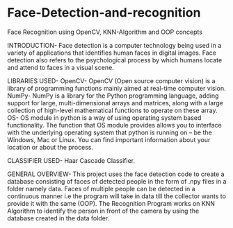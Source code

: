# Face-Detection-and-recognition

Face Recognition using OpenCV, KNN-Algorithm and OOP concepts

INTRODUCTION-
Face detection is a computer technology being used in a variety of applications that identifies human faces in digital images. Face detection also refers to the psychological process by which humans locate and attend to faces in a visual scene.

LIBRARIES USED-
OpenCV- OpenCV (Open source computer vision) is a library of programming functions mainly aimed at real-time computer vision.
NumPy- NumPy is a library for the Python programming language, adding support for large, multi-dimensional arrays and matrices, along with a large collection of high-level mathematical functions to operate on these array.
OS- OS module in python is a way of using operating system based functionality. The function that OS module provides allows you to interface with the underlying operating system that python is running on – be the Windows, Mac or Linux. You can find important information about your location or about the process.

CLASSIFIER USED-
Haar Cascade Classifier.

GENERAL OVERVIEW-
This project uses the face detection code to create a database consisting of faces of detected people in the form of .npy files in a folder namely data. Faces of multiple people can be detected in a continuous manner i.e the program will take in data till the collector wants to provide it with the same (OOP). The Recognition Program works on KNN Algorithm to identify the person in front of the camera by using the database created in the data folder.
